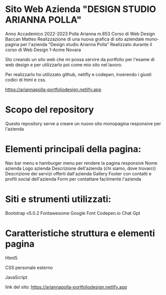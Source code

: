 # Sito Web Azienda "DESIGN STUDIO ARIANNA POLLA"

Anno Accademico 2022-2023
Polla Arianna
m.853
Corso di Web Design
Baccan Matteo
Realizzazione di una nuova grafica di sito aziendale mono-pagina per l'azienda "Design studio Arianna Polla"
Realizzato durante il corso di Web Design 1-Acme Novara

Sto creando un sito web che mi possa servire da portfolio per l'esame di web design e per utilizzarlo poi come mio sito nel lavoro.

Per realizzarlo ho utilizzato github, netifly e codepen, inserendo i giusti codici di html e css.



https://ariannapolla-portfoliodesign.netlify.app



# Scopo del repository

Questo repository serve a creare un nuovo sito monopagina responsive per l'azienda

# Elementi principali della pagina:

Nav bar menu e hamburger menu per rendere la pagina responsive
Nome azienda
Logo azienda
Descrizione dell'azienda (chi siamo, dove trovarci)
Descrizione dei servizi offerti dall'azienda
Gallery
Footer con contatti e profili social dell'azienda
Form per contattare facilmente l'azienda

# Siti e strumenti utilizzati:

Bootstrap v5.0.2
Fontawesome
Google Font
Codepen.io
Chat Gpt
# Caratteristiche struttura e elementi pagina

Html5

CSS personale esterno

JavaScript

link del sito: https://ariannapolla-portfoliodesign.netlify.app   

   
